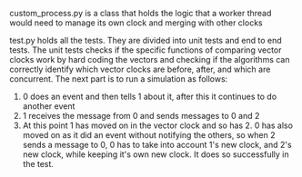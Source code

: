 custom_process.py is a class that holds the logic that a worker thread would need to manage its own clock and merging with other clocks

test.py holds all the tests. They are divided into unit tests and end to end tests. The unit tests checks if the specific functions of comparing vector clocks work by hard coding the vectors and checking if the algorithms can correctly identify which vector clocks are before, after, and which are concurrent. The next part is to run a simulation as follows:

1. 0 does an event and then tells 1 about it, after this it continues to do another event  
2. 1 receives the message from 0 and sends messages to 0 and 2  
3. At this point 1 has moved on in the vector clock and so has 2. 0 has also moved on as it did an event without notifying the others, so when 2 sends a message to 0, 0 has to take into account 1's new clock, and 2's new clock, while keeping it's own new clock. It does so successfully in the test.
